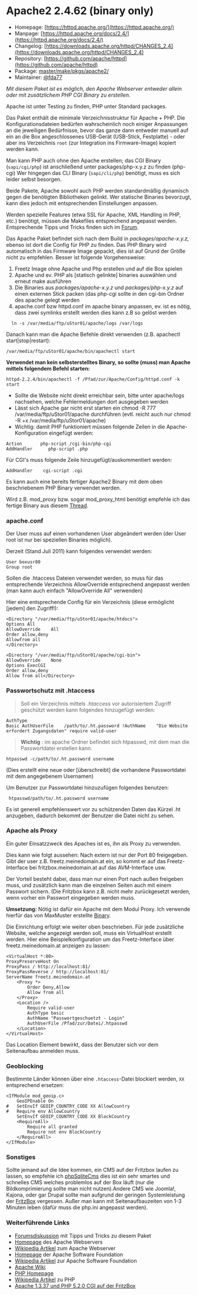 # Apache2 2.4.62 (binary only)
 - Homepage: [https://httpd.apache.org/](https://httpd.apache.org/)
 - Manpage: [https://httpd.apache.org/docs/2.4/](https://httpd.apache.org/docs/2.4/)
 - Changelog: [https://downloads.apache.org/httpd/CHANGES_2.4](https://downloads.apache.org/httpd/CHANGES_2.4)
 - Repository: [https://github.com/apache/httpd](https://github.com/apache/httpd)
 - Package: [master/make/pkgs/apache2/](https://github.com/Freetz-NG/freetz-ng/tree/master/make/pkgs/apache2/)
 - Maintainer: [@fda77](https://github.com/fda77)

*Mit diesem Paket ist es möglich, den Apache Webserver entweder allein
oder mit zusätzlichem PHP CGI Binary zu erstellen.*

Apache ist unter Testing zu finden, PHP unter Standard packages.

Das Paket enthält die minimale Verzeichnisstruktur für Apache + PHP. Die
Konfigurationsdateien bedürfen wahrscheinlich noch einiger Anpassungen
an die jeweiligen Bedürfnisse, bevor das ganze dann entweder manuell auf
ein an die Box angeschlossenes USB-Gerät (USB-Stick, Festplatte) - oder
aber ins Verzeichnis `root` (zur Integration ins Firmware-Image) kopiert
werden kann.

Man kann PHP auch ohne den Apache erstellen; das CGI Binary
(`sapi/cgi/php`) ist anschließend unter packages/php-x.y.z zu finden
(php-cgi) Wer hingegen das CLI Binary (`sapi/cli/php`) benötigt, muss es
sich leider selbst besorgen.

Beide Pakete, Apache sowohl auch PHP werden standardmäßig dynamisch
gegen die benötigten Bibliotheken gelinkt. Wer statische Binaries
bevorzugt, kann dies jedoch mit entsprechenden Einstellungen anpassen.

Werden spezielle Features (etwa SSL für Apache, XML Handling in PHP,
etc.) benötigt, müssen die Makefiles entsprechend angepasst werden.
Entsprechende Tipps und Tricks finden sich im
[Forum](http://www.ip-phone-forum.de/showthread.php?t=127089).

Das Apache Paket befindet sich nach dem Build in
*packages/apache-x.y.z,* ebenso ist dort die Config für PHP zu finden.
Das PHP Binary wird automatisch in das Firmware Image gepackt, dies ist
auf Grund der Größe nicht zu empfehlen. Besser ist folgende
Vorgehensweise:

1.  Freetz Image ohne Apache und Php erstellen und auf die Box spielen
2.  Apache und ev. PHP als [statisch gelinkte] binaries
    auswählen und erneut make ausführen
3.  Die Binaries aus *packages/apache-x.y.z* und *packages/php-x.y.z*
    auf einen externen Stick packen (das php-cgi sollte in den cgi-bin
    Ordner des apache gelegt werden
4.  apache.conf bzw httpd.conf im apache binary anpassen, ev. ist es
    nötig, dass zwei symlinks erstellt werden dies kann z.B so gelöst
    werden

```
  ln -s /var/media/ftp/uStor01/apache/logs /var/logs
```

Danach kann man die Apache Befehle direkt verwenden (z.B. apachectl
start|stop|restart):

```
/var/media/ftp/uStor01/apache/bin/apachectl start
```

**Verwendet man kein selbsterstelltes Binary, so sollte (muss) man
Apache mittels folgendem Befehl starten:**

```
httpd-2.2.4/bin/apachectl -f /Pfad/zur/Apache/Config/httpd.conf -k start
```

-   Sollte die Website nicht direkt erreichbar sein, bitte unter
    apache/logs nachsehen, welche Fehlermeldungen dort ausgegeben werden
-   Lässt sich Apache gar nicht erst starten ein chmod -R 777
    /var/media/ftp/uStor01/apache durchführen (evtl. reicht auch nur
    chmod -R +x /var/media/ftp/uStor01/apache)
-   Wichtig: damit PHP funktioniert müssen folgende Zeilen in die
    Apache-Konfiguration eingefügt werden:

```
Action       php-script /cgi-bin/php-cgi
AddHandler      php-script .php
```

Für CGI's muss folgende Zeile hinzugefügt/auskommentiert werden:

```
AddHandler    cgi-script .cgi
```

Es kann auch eine bereits fertiger Apache2 Binary mit dem oben
beschriebenem PHP Binary verwendet werden.

Wird z.B. mod_proxy bzw. sogar mod_proxy_html benötigt empfehle ich
das fertige Binary aus diesem
[Thread](http://www.ip-phone-forum.de/showthread.php?t=103110&p=1730858&viewfull=1#post1730858).

### apache.conf

Der User muss auf einen vorhandenen User abgeändert werden (der User
root ist nur bei speziellen Binaries möglich).

Derzeit (Stand Juli 2011) kann folgendes verwendet werden:

```
User boxusr80
Group root
```

Sollen die .htaccess Dateien verwendet werden, so muss für das
entsprechende Verzeichnis AllowOverride entsprechend angepasst werden
(man kann auch einfach "AllowOverride All" verwenden)

Hier eine entsprechende Config für ein Verzeichnis (diese ermöglicht
[jedem] den Zugriff!):

```
<Directory "/var/media/ftp/uStor01/apache/htdocs">
Options All
AllowOverride    All
Order allow,deny
Allowfrom all
</Directory>

<Directory "/var/media/ftp/uStor01/apache/cgi-bin">
AllowOverride    None
Options ExecCGI
Order allow,deny
Allow from all</Directory>
```

### Passwortschutz mit .htaccess

> Soll ein Verzeichnis mittels *.htaccess* vor autorisiertem Zugriff
> geschützt werden kann folgendes hinzugefügt werden:

```
AuthType
Basic AuthUserFile    /path/to/.ht.password !AuthName    "Die Website erfordert Zugangsdaten" require valid-user
```

> **Wichtig** : im apache Ordner befindet sich htpasswd, mit dem man die
> Passwortdatei erstellen kann.

```
htpasswd -c/path/to/.ht.password username
```

(Dies erstellt eine neue oder [überschreibt] die vorhandene
Passwortdatei mit dem angegebenem Usernamen)

Um Benutzer zur Passwortdatei hinzuzufügen folgendes benutzen:

```
 htpasswd/path/to/.ht.password username
```

Es ist generell empfehlenswert vor zu schützenden Daten das Kürzel .ht
anzugeben, dadurch bekommt der Benutzer die Datei nicht zu sehen.

### Apache als Proxy

Ein guter Einsatzzweck des Apaches ist es, ihn als Proxy zu verwenden.

Dies kann wie folgt aussehen: Nach extern ist nur der Port 80
freigegeben. Gibt der user z.B. freetz.meinedomain.at ein, so kommt er
auf das Freetz-Interface bei fritzbox.meinedomain.at auf das
AVM-Interface usw.

Der Vorteil besteht dabei, dass man nur einen Port nach außen freigeben
muss, und zusätzlich kann man die einzelnen Seiten auch mit einem
Passwort sichern. (Die Fritzbox kann z.B. nicht mehr zurückgesetzt
werden, wenn vorher ein Passwort eingegeben werden muss.

**Umsetzung:** Nötig ist dafür ein Apache mit dem Modul Proxy. Ich
verwende hierfür das von MaxMuster erstellte
[Binary](http://www.ip-phone-forum.de/showthread.php?t=103110&p=1737217&viewfull=1#post1737217).

Die Einrichtung erfolgt wie weiter oben beschrieben. Für jede
zusätzliche Website, welche angezeigt werden soll, muss ein VirtualHost
erstellt werden. Hier eine Beispielkonfiguration um das Freetz-Interface
über freetz.meinedomain.at anzeigen zu lassen:

```
<VirtualHost *:80>
ProxyPreserveHost On
ProxyPass / http://localhost:81/
ProxyPassReverse / http://localhost:81/
ServerName freetz.meinedomain.at
    <Proxy *>
        Order Deny,Allow
        Allow from all
    </Proxy>
    <Location />
        Require valid-user
        AuthType basic
        AuthName "Passwortgeschuetzt - Login"
        AuthUserFile /Pfad/zur/Datei/.htpasswd
    </Location>
</VirtualHost>
```

Das Location Element bewirkt, dass der Benutzer sich vor dem
Seitenaufbau anmelden muss.

### Geoblocking
Bestimmte Länder können über eine `.htaccess`-Datei blockiert werden, `XX` entsprechend ersetzen:
```
<IfModule mod_geoip.c>
    GeoIPEnable On
#   SetEnvIf GEOIP_COUNTRY_CODE XX AllowCountry
#   Require env AllowCountry
    SetEnvIf GEOIP_COUNTRY_CODE XX BlockCountry
    <RequireAll>
        Require all granted
        Require not env BlockCountry
    </RequireAll>
</IfModule>
```

### Sonstiges

Sollte jemand auf die Idee kommen, ein CMS auf der Fritzbox laufen zu
lassen, so empfehle ich
[phpSqliteCms](http://phpsqlitecms.net/) dies ist
ein sehr smartes und schnelles CMS welches problemlos auf der Box läuft
(nur die Bildkomprimierung sollte man nicht nutzen).Andere CMS wie
Joomla!, Kajona, oder gar Drupal sollte man aufgrund der geringen
Systemleistung der [FritzBox](/search/opensearch?q=wiki%3AFritzBox)
vergessen. Außer man kann mit Seitenaufbauzeiten von 1-3 Minuten leben
(dafür muss die php.ini angepasst werden).

### Weiterführende Links

-   [Forumsdiskussion](http://www.ip-phone-forum.de/showthread.php?t=127089)
    mit Tipps und Tricks zu diesem Paket
-   [Homepage](http://httpd.apache.org/) des Apache
    Webservers
-   [Wikipedia
    Artikel](http://de.wikipedia.org/wiki/Apache_HTTP_Server)
    zum Apache Webserver
-   [Homepage](http://www.apache.org/) der Apache
    Software Foundation
-   [Wikipedia
    Artikel](http://de.wikipedia.org/wiki/Apache_Software_Foundation)
    zur Apache Software Foundation
-   [Apache Wiki](http://wiki.apache.org/general/)
-   [PHP Homepage](http://de.php.net)
-   [Wikipedia
    Artikel](http://de.wikipedia.org/wiki/Php) zu PHP
-   [Apache 1.3.37 und PHP 5.2.0 CGI auf der
    FritzBox](http://www.xobztirf.de/selfsite.php?aktion=Apache%20und%20PHP)

